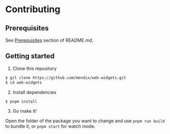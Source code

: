 # Contributing

## Prerequisites

See [Prerequisites](https://github.com/mendix/web-widgets/blob/main/README.md#prerequisites) section of README.md.

## Getting started

1. Clone this repository

```sh
$ git clone https://github.com/mendix/web-widgets.git
$ cd web-widgets
```

2. Install dependencies

```sh
$ pnpm install
```

3. Go make it!

Open the folder of the package you want to change and use `pnpm run build` to bundle it, or `pnpm start` for watch mode.
